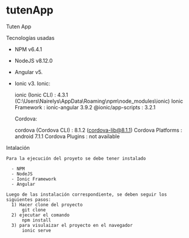 # tutenApp
Tuten App

Tecnologías usadas
  - NPM v6.4.1
  - NodeJS v8.12.0
  - Angular v5.
  - Ionic v3.
      Ionic:

       ionic (Ionic CLI)  : 4.3.1 (C:\Users\Nairelys\AppData\Roaming\npm\node_modules\ionic)
       Ionic Framework    : ionic-angular 3.9.2
       @ionic/app-scripts : 3.2.1

    Cordova:

       cordova (Cordova CLI) : 8.1.2 (cordova-lib@8.1.1)
       Cordova Platforms     : android 7.1.1
       Cordova Plugins       : not available

Intalación

    Para la ejecución del proyeto se debe tener instalado 
    
      - NPM
      - NodeJS
      - Ionic Framework
      - Angular
      
    Luego de las instalación correspondiente, se deben seguir los siguientes pasos:
      1) Hacer clone del proyecto
          git clone 
      2) ejecutar el comando 
          npm install
      3) para visulaizar el proyecto en el navegador 
          ionic serve

